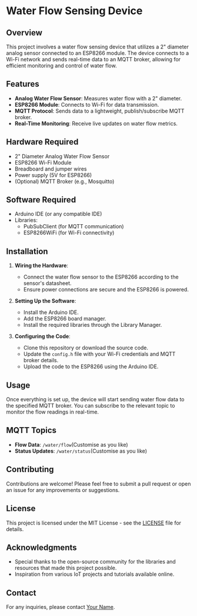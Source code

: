# Water Flow Sensing Device

## Overview

This project involves a water flow sensing device that utilizes a 2" diameter analog sensor connected to an ESP8266 module. The device connects to a Wi-Fi network and sends real-time data to an MQTT broker, allowing for efficient monitoring and control of water flow.

## Features

- **Analog Water Flow Sensor**: Measures water flow with a 2" diameter.
- **ESP8266 Module**: Connects to Wi-Fi for data transmission.
- **MQTT Protocol**: Sends data to a lightweight, publish/subscribe MQTT broker.
- **Real-Time Monitoring**: Receive live updates on water flow metrics.

## Hardware Required

- 2" Diameter Analog Water Flow Sensor
- ESP8266 Wi-Fi Module
- Breadboard and jumper wires
- Power supply (5V for ESP8266)
- (Optional) MQTT Broker (e.g., Mosquitto)

## Software Required

- Arduino IDE (or any compatible IDE)
- Libraries:
  - PubSubClient (for MQTT communication)
  - ESP8266WiFi (for Wi-Fi connectivity)

## Installation

1. **Wiring the Hardware**:
   - Connect the water flow sensor to the ESP8266 according to the sensor's datasheet.
   - Ensure power connections are secure and the ESP8266 is powered.

2. **Setting Up the Software**:
   - Install the Arduino IDE.
   - Add the ESP8266 board manager.
   - Install the required libraries through the Library Manager.

3. **Configuring the Code**:
   - Clone this repository or download the source code.
   - Update the `config.h` file with your Wi-Fi credentials and MQTT broker details.
   - Upload the code to the ESP8266 using the Arduino IDE.

## Usage

Once everything is set up, the device will start sending water flow data to the specified MQTT broker. You can subscribe to the relevant topic to monitor the flow readings in real-time.

## MQTT Topics

- **Flow Data**: `/water/flow`(Customise as you like)
- **Status Updates**: `/water/status`(Customise as you like)

## Contributing

Contributions are welcome! Please feel free to submit a pull request or open an issue for any improvements or suggestions.

## License

This project is licensed under the MIT License - see the [LICENSE](LICENSE) file for details.

## Acknowledgments

- Special thanks to the open-source community for the libraries and resources that made this project possible.
- Inspiration from various IoT projects and tutorials available online.

## Contact

For any inquiries, please contact [Your Name](mailto:your.email@example.com).

